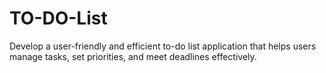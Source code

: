# TO-DO-List
Develop a user-friendly and efficient to-do list application that helps users manage tasks, set priorities, and meet deadlines effectively.
